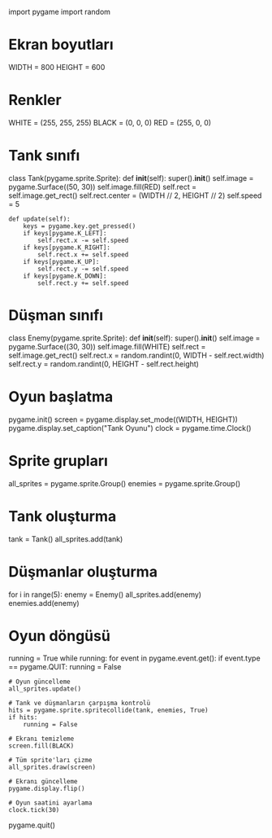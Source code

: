 import pygame
import random

# Ekran boyutları
WIDTH = 800
HEIGHT = 600

# Renkler
WHITE = (255, 255, 255)
BLACK = (0, 0, 0)
RED = (255, 0, 0)

# Tank sınıfı
class Tank(pygame.sprite.Sprite):
    def __init__(self):
        super().__init__()
        self.image = pygame.Surface((50, 30))
        self.image.fill(RED)
        self.rect = self.image.get_rect()
        self.rect.center = (WIDTH // 2, HEIGHT // 2)
        self.speed = 5

    def update(self):
        keys = pygame.key.get_pressed()
        if keys[pygame.K_LEFT]:
            self.rect.x -= self.speed
        if keys[pygame.K_RIGHT]:
            self.rect.x += self.speed
        if keys[pygame.K_UP]:
            self.rect.y -= self.speed
        if keys[pygame.K_DOWN]:
            self.rect.y += self.speed

# Düşman sınıfı
class Enemy(pygame.sprite.Sprite):
    def __init__(self):
        super().__init__()
        self.image = pygame.Surface((30, 30))
        self.image.fill(WHITE)
        self.rect = self.image.get_rect()
        self.rect.x = random.randint(0, WIDTH - self.rect.width)
        self.rect.y = random.randint(0, HEIGHT - self.rect.height)

# Oyun başlatma
pygame.init()
screen = pygame.display.set_mode((WIDTH, HEIGHT))
pygame.display.set_caption("Tank Oyunu")
clock = pygame.time.Clock()

# Sprite grupları
all_sprites = pygame.sprite.Group()
enemies = pygame.sprite.Group()

# Tank oluşturma
tank = Tank()
all_sprites.add(tank)

# Düşmanlar oluşturma
for i in range(5):
    enemy = Enemy()
    all_sprites.add(enemy)
    enemies.add(enemy)

# Oyun döngüsü
running = True
while running:
    for event in pygame.event.get():
        if event.type == pygame.QUIT:
            running = False

    # Oyun güncelleme
    all_sprites.update()

    # Tank ve düşmanların çarpışma kontrolü
    hits = pygame.sprite.spritecollide(tank, enemies, True)
    if hits:
        running = False

    # Ekranı temizleme
    screen.fill(BLACK)

    # Tüm sprite'ları çizme
    all_sprites.draw(screen)

    # Ekranı güncelleme
    pygame.display.flip()

    # Oyun saatini ayarlama
    clock.tick(30)

pygame.quit()
